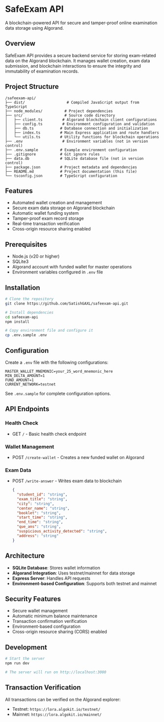 # SafeExam API

A blockchain-powered API for secure and tamper-proof online examination data storage using Algorand.

## Overview

SafeExam API provides a secure backend service for storing exam-related data on the Algorand blockchain. It manages wallet creation, exam data submission, and blockchain interactions to ensure the integrity and immutability of examination records.

## Project Structure

```
/safeexam-api/
├── dist/                   # Compiled JavaScript output from TypeScript
├── node_modules/          # Project dependencies
├── src/                   # Source code directory
│   ├── client.ts         # Algorand blockchain client configurations
│   ├── config.ts         # Environment configuration and validation
│   ├── db.ts            # Database connection and initialization
│   ├── index.ts         # Main Express application and route handlers
│   └── utils.ts         # Utility functions for blockchain operations
├── .env                  # Environment variables (not in version control)
├── .env.sample          # Example environment configuration
├── .gitignore           # Git ignore rules
├── data.db              # SQLite database file (not in version control)
├── package.json         # Project metadata and dependencies
├── README.md            # Project documentation (this file)
└── tsconfig.json        # TypeScript configuration
```

## Features

- Automated wallet creation and management
- Secure exam data storage on Algorand blockchain
- Automatic wallet funding system
- Tamper-proof exam record storage
- Real-time transaction verification
- Cross-origin resource sharing enabled

## Prerequisites

- Node.js (v20 or higher)
- SQLite3
- Algorand account with funded wallet for master operations
- Environment variables configured in `.env` file

## Installation

```bash
# Clone the repository
git clone https://github.com/SatishGAXL/safeexam-api.git

# Install dependencies
cd safeexam-api
npm install

# Copy environment file and configure it
cp .env.sample .env
```

## Configuration

Create a `.env` file with the following configurations:

```env
MASTER_WALLET_MNEMONIC=your_25_word_mnemonic_here
MIN_DELTA_AMOUNT=1
FUND_AMOUNT=1
CURRENT_NETWORK=testnet
```

See `.env.sample` for complete configuration options.

## API Endpoints

### Health Check
- GET `/` - Basic health check endpoint

### Wallet Management
- POST `/create-wallet` - Creates a new funded wallet on Algorand

### Exam Data
- POST `/write-answer` - Writes exam data to blockchain
  ```json
  {
    "student_id": "string",
    "exam_title": "string",
    "city": "string",
    "center_name": "string",
    "booklet": "string",
    "start_time": "string",
    "end_time": "string",
    "que_ans": "string",
    "suspicious_activity_detected": "string",
    "address": "string"
  }
  ```

## Architecture

- **SQLite Database**: Stores wallet information
- **Algorand Integration**: Uses testnet/mainnet for data storage
- **Express Server**: Handles API requests
- **Environment-based Configuration**: Supports both testnet and mainnet

## Security Features

- Secure wallet management
- Automatic minimum balance maintenance
- Transaction confirmation verification
- Environment-based configuration
- Cross-origin resource sharing (CORS) enabled

## Development

```bash
# Start the server
npm run dev

# The server will run on http://localhost:3000
```

## Transaction Verification

All transactions can be verified on the Algorand explorer:
- Testnet: `https://lora.algokit.io/testnet/`
- Mainnet: `https://lora.algokit.io/mainnet/`
